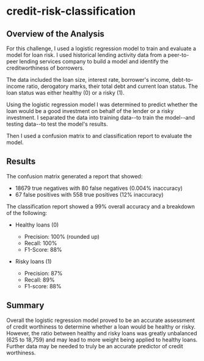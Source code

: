 # credit-risk-classification

## Overview of the Analysis

For this challenge, I used a logistic regression model to train and evaluate a model for loan risk. I used historical lending activity  data from a peer-to-peer lending services company to build a model and identify the creditworthiness of borrowers.

The data included the loan size, interest rate, borrower's income, debt-to-income ratio, derogatory marks, their total debt and current loan status. The loan status was either  healthy (0) or a risky (1).

Using the logistic regression model I was determined to predict whether the loan would be a good investment on behalf of the lender or a risky investment. I separated the data into training data--to train the model--and testing data--to test the model's results. 

Then I used a confusion matrix to and classification report to evaluate the model.


## Results

The confusion matrix generated a report that showed:

- 18679 true negatives with 80 false negatives (0.004% inaccuracy)
- 67 false positives with 558 true positives (12% inaccuracy)

The classification report showed a 99% overall accuracy and a breakdown of the following:
 - Healthy loans (0)
    - Precision: 100% (rounded up)
    - Recall: 100%
    - F1-Score: 88%

 - Risky loans (1)
    - Precision: 87%
    - Recall: 89%
    - F1-score: 88%

## Summary

Overall the logistic regression model proved to be an accurate assessment of credit worthiness to determine whether a loan would be healthy or risky. However, the ratio between healthy and risky loans was greatly unbalanced (625 to 18,759) and may lead to more weight being applied to healthy loans. Further data may be needed to truly be an accurate predictor of credit worthiness.